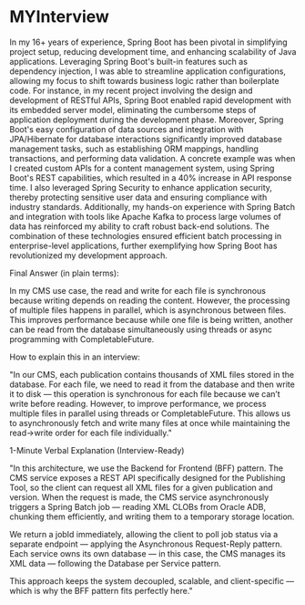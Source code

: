 # MYInterview

In my 16+ years of experience, Spring Boot has been pivotal in simplifying project setup, reducing development time, and enhancing scalability of Java applications. Leveraging Spring Boot's built-in features such as dependency injection, I was able to streamline application configurations, allowing my focus to shift towards business logic rather than boilerplate code. For instance, in my recent project involving the design and development of RESTful APIs, Spring Boot enabled rapid development with its embedded server model, eliminating the cumbersome steps of application deployment during the development phase. Moreover, Spring Boot's easy configuration of data sources and integration with JPA/Hibernate for database interactions significantly improved database management tasks, such as establishing ORM mappings, handling transactions, and performing data validation. A concrete example was when I created custom APIs for a content management system, using Spring Boot's REST capabilities, which resulted in a 40% increase in API response time. I also leveraged Spring Security to enhance application security, thereby protecting sensitive user data and ensuring compliance with industry standards. Additionally, my hands-on experience with Spring Batch and integration with tools like Apache Kafka to process large volumes of data has reinforced my ability to craft robust back-end solutions. The combination of these technologies ensured efficient batch processing in enterprise-level applications, further exemplifying how Spring Boot has revolutionized my development approach.

Final Answer (in plain terms):

In my CMS use case, the read and write for each file is synchronous because writing depends on reading the content. However, the processing of multiple files happens in parallel, which is asynchronous between files. This improves performance because while one file is being written, another can be read from the database simultaneously using threads or async programming with CompletableFuture.

 How to explain this in an interview:

"In our CMS, each publication contains thousands of XML files stored in the database. For each file, we need to read it from the database and then write it to disk — this operation is synchronous for each file because we can’t write before reading. However, to improve performance, we process multiple files in parallel using threads or CompletableFuture. This allows us to asynchronously fetch and write many files at once while maintaining the read→write order for each file individually."


1-Minute Verbal Explanation (Interview-Ready)

"In this architecture, we use the Backend for Frontend (BFF) pattern. The CMS service exposes a REST API specifically designed for the Publishing Tool, so the client can request all XML files for a given publication and version. When the request is made, the CMS service asynchronously triggers a Spring Batch job — reading XML CLOBs from Oracle ADB, chunking them efficiently, and writing them to a temporary storage location.

We return a jobId immediately, allowing the client to poll job status via a separate endpoint — applying the Asynchronous Request-Reply pattern. Each service owns its own database — in this case, the CMS manages its XML data — following the Database per Service pattern.

This approach keeps the system decoupled, scalable, and client-specific — which is why the BFF pattern fits perfectly here."
